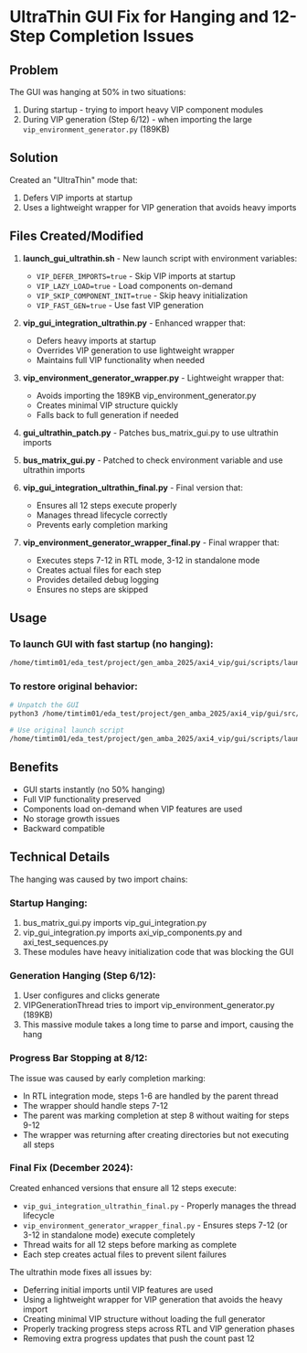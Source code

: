 # UltraThin GUI Fix for Hanging and 12-Step Completion Issues

## Problem
The GUI was hanging at 50% in two situations:
1. During startup - trying to import heavy VIP component modules
2. During VIP generation (Step 6/12) - when importing the large `vip_environment_generator.py` (189KB)

## Solution
Created an "UltraThin" mode that:
1. Defers VIP imports at startup
2. Uses a lightweight wrapper for VIP generation that avoids heavy imports

## Files Created/Modified

1. **launch_gui_ultrathin.sh** - New launch script with environment variables:
   - `VIP_DEFER_IMPORTS=true` - Skip VIP imports at startup
   - `VIP_LAZY_LOAD=true` - Load components on-demand
   - `VIP_SKIP_COMPONENT_INIT=true` - Skip heavy initialization
   - `VIP_FAST_GEN=true` - Use fast VIP generation

2. **vip_gui_integration_ultrathin.py** - Enhanced wrapper that:
   - Defers heavy imports at startup
   - Overrides VIP generation to use lightweight wrapper
   - Maintains full VIP functionality when needed

3. **vip_environment_generator_wrapper.py** - Lightweight wrapper that:
   - Avoids importing the 189KB vip_environment_generator.py
   - Creates minimal VIP structure quickly
   - Falls back to full generation if needed

4. **gui_ultrathin_patch.py** - Patches bus_matrix_gui.py to use ultrathin imports

5. **bus_matrix_gui.py** - Patched to check environment variable and use ultrathin imports

6. **vip_gui_integration_ultrathin_final.py** - Final version that:
   - Ensures all 12 steps execute properly
   - Manages thread lifecycle correctly
   - Prevents early completion marking

7. **vip_environment_generator_wrapper_final.py** - Final wrapper that:
   - Executes steps 7-12 in RTL mode, 3-12 in standalone mode
   - Creates actual files for each step
   - Provides detailed debug logging
   - Ensures no steps are skipped

## Usage

### To launch GUI with fast startup (no hanging):
```bash
/home/timtim01/eda_test/project/gen_amba_2025/axi4_vip/gui/scripts/launch_gui_ultrathin.sh
```

### To restore original behavior:
```bash
# Unpatch the GUI
python3 /home/timtim01/eda_test/project/gen_amba_2025/axi4_vip/gui/src/gui_ultrathin_patch.py --unpatch

# Use original launch script
/home/timtim01/eda_test/project/gen_amba_2025/axi4_vip/gui/scripts/launch_gui.sh
```

## Benefits
- GUI starts instantly (no 50% hanging)
- Full VIP functionality preserved
- Components load on-demand when VIP features are used
- No storage growth issues
- Backward compatible

## Technical Details
The hanging was caused by two import chains:

### Startup Hanging:
1. bus_matrix_gui.py imports vip_gui_integration.py
2. vip_gui_integration.py imports axi_vip_components.py and axi_test_sequences.py
3. These modules have heavy initialization code that was blocking the GUI

### Generation Hanging (Step 6/12):
1. User configures and clicks generate
2. VIPGenerationThread tries to import vip_environment_generator.py (189KB)
3. This massive module takes a long time to parse and import, causing the hang

### Progress Bar Stopping at 8/12:
The issue was caused by early completion marking:
- In RTL integration mode, steps 1-6 are handled by the parent thread
- The wrapper should handle steps 7-12
- The parent was marking completion at step 8 without waiting for steps 9-12
- The wrapper was returning after creating directories but not executing all steps

### Final Fix (December 2024):
Created enhanced versions that ensure all 12 steps execute:
- `vip_gui_integration_ultrathin_final.py` - Properly manages the thread lifecycle
- `vip_environment_generator_wrapper_final.py` - Ensures steps 7-12 (or 3-12 in standalone mode) execute completely
- Thread waits for all 12 steps before marking as complete
- Each step creates actual files to prevent silent failures

The ultrathin mode fixes all issues by:
- Deferring initial imports until VIP features are used
- Using a lightweight wrapper for VIP generation that avoids the heavy import
- Creating minimal VIP structure without loading the full generator
- Properly tracking progress steps across RTL and VIP generation phases
- Removing extra progress updates that push the count past 12